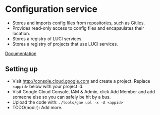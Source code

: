 # Configuration service

*   Stores and imports config files from repositories, such as Gitiles.
*   Provides read-only access to config files and encapsulates their location.
*   Stores a registry of LUCI services.
*   Stores a registry of projects that use LUCI services.

[Documentation](doc)


## Setting up

*   Visit http://console.cloud.google.com and create a project. Replace
    `<appid>` below with your project id.
*   Visit Google Cloud Console, IAM & Admin, click Add Member and add someone
    else so you can safely be hit by a bus.
*   Upload the code with: `./tools/gae upl -x -A <appid>`
*   TODO(nodir): Add more.
